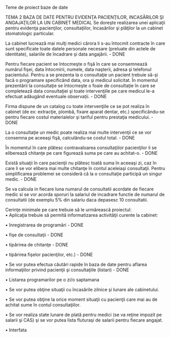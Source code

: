 
Teme de proiect baze de date

TEMA 2 BAZA DE DATE PENTRU EVIDENŢA PACIENŢILOR, INCASĂRILOR ŞI ANGAJAŢILOR LA UN CABINET MEDICAL
Se doreşte realizarea unei aplicaţii pentru evidenţa pacienţilor, consultaţiilor, încasărilor şi plăţilor la un cabinet stomatologic particular. 

La cabinet lucrează mai mulţi medici cărora li s-au întocmit contracte în care sunt specificate toate datele personale necesare (preluate din actele de identitate), salariile de încadrare şi data angajării. - DONE

Pentru fiecare pacient se întocmeşte o fişă în care se consemnează numărul fişei, data întocmirii, numele, data naşterii, adresa şi telefonul pacientului. Pentru a se prezenta la o consultaţie un pacient trebuie să-şi facă o programare specificând data, ora şi medicul solicitat. În momentul prezentării la consultaţie se întocmeşte o foaie de consultaţie în care se completează data consultaţiei şi toate intervenţiile pe care medicul le-a efectuat adăugând eventuale observaţii. - DONE

Firma dispune de un catalog cu toate intervenţiile ce se pot realiza în cabinet (de ex: extracţie, plombă, fixare aparat dentar, etc.) specificându-se pentru fiecare costul materialelor şi tariful pentru prestaţia medicului. - DONE

La o consultaţie un medic poate realiza mai multe intervenţii ce se vor consemna pe aceeaşi fişă, calculându-se costul total. - DONE

În momentul în care plătesc contravaloarea consultaţiilor pacienţilor li se eliberează chitanţe pe care figurează suma pe care au achitat-o. - DONE
 
Există situaţii în care pacienţii nu plătesc toată suma în aceeaşi zi, caz în care li se vor elibera mai multe chitanţe în contul aceleiaşi consultaţii. Pentru simplificarea problemei se consideră că la o consultaţie participă un singur medic. - DONE

Se va calcula in fiecare luna numarul de consultatii acordate de fiecare medic si se vor acorda sporuri la salariul de incadrare functie de numarul de consultatii (de exemplu 5% din salariu daca depasesc 10 consultatii.

Cerinţe minimale pe care trebuie să le urmărească proiectul:   
•	Aplicaţia trebuie să permită informatizarea activităţii curente la cabinet:

  •	înregistrarea de programări - DONE
  
  •	fişe de consultaţii - DONE

  •	tipărirea de chitanţe - DONE
  
  •	tipărirea fişelor pacienţilor, etc.) - DONE
  
  •	Se vor putea efectua căutări rapide în baza de date pentru aflarea informaţiilor privind pacienţii şi consultaţiile (listari) - DONE

•	Listarea programarilor pe o zi/o saptamana

•	Se vor putea obţine situaţii cu încasările zilnice şi lunare ale cabinetului.

•	Se vor putea obţine la orice moment situaţii cu pacienţii care mai au de achitat sume în contul consultaţiilor.

•	Se vor realiza state lunare de plată pentru medici (se va reţine impozit pe salarii şi CAS) şi se vor putea lista fluturaşi de salarii pentru fiecare angajat.

•	Interfata
